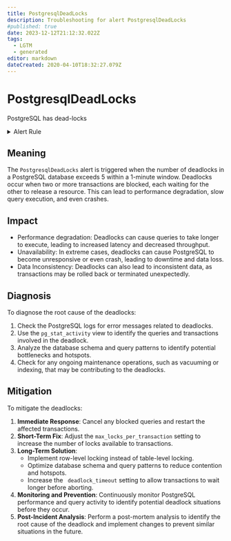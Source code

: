 ```yaml
---
title: PostgresqlDeadLocks
description: Troubleshooting for alert PostgresqlDeadLocks
#published: true
date: 2023-12-12T21:12:32.022Z
tags: 
  - LGTM
  - generated
editor: markdown
dateCreated: 2020-04-10T18:32:27.079Z
---
```


# PostgresqlDeadLocks

PostgreSQL has dead-locks

<details>
  <summary>Alert Rule</summary>

{{% rule "postgresql/postgres-exporter.yml" "PostgresqlDeadLocks" %}}

{{% comment %}}

```yaml
alert: PostgresqlDeadLocks
expr: increase(pg_stat_database_deadlocks{datname!~"template.*|postgres"}[1m]) > 5
for: 0m
labels:
    severity: warning
annotations:
    summary: Postgresql dead locks (instance {{ $labels.instance }})
    description: |-
        PostgreSQL has dead-locks
          VALUE = {{ $value }}
          LABELS = {{ $labels }}
    runbook: https://github.com/srerun/prometheus-alerts/blob/main/content/runbooks/postgres-exporter/PostgresqlDeadLocks.md

```

{{% /comment %}}

</details>


## Meaning

The `PostgresqlDeadLocks` alert is triggered when the number of deadlocks in a PostgreSQL database exceeds 5 within a 1-minute window. Deadlocks occur when two or more transactions are blocked, each waiting for the other to release a resource. This can lead to performance degradation, slow query execution, and even crashes.

## Impact

* Performance degradation: Deadlocks can cause queries to take longer to execute, leading to increased latency and decreased throughput.
* Unavailability: In extreme cases, deadlocks can cause PostgreSQL to become unresponsive or even crash, leading to downtime and data loss.
* Data Inconsistency: Deadlocks can also lead to inconsistent data, as transactions may be rolled back or terminated unexpectedly.

## Diagnosis

To diagnose the root cause of the deadlocks:

1. Check the PostgreSQL logs for error messages related to deadlocks.
2. Use the `pg_stat_activity` view to identify the queries and transactions involved in the deadlock.
3. Analyze the database schema and query patterns to identify potential bottlenecks and hotspots.
4. Check for any ongoing maintenance operations, such as vacuuming or indexing, that may be contributing to the deadlocks.

## Mitigation

To mitigate the deadlocks:

1. **Immediate Response**: Cancel any blocked queries and restart the affected transactions.
2. **Short-Term Fix**: Adjust the `max_locks_per_transaction` setting to increase the number of locks available to transactions.
3. **Long-Term Solution**:
	* Implement row-level locking instead of table-level locking.
	* Optimize database schema and query patterns to reduce contention and hotspots.
	* Increase the ` deadlock_timeout` setting to allow transactions to wait longer before aborting.
4. **Monitoring and Prevention**: Continuously monitor PostgreSQL performance and query activity to identify potential deadlock situations before they occur.
5. **Post-Incident Analysis**: Perform a post-mortem analysis to identify the root cause of the deadlock and implement changes to prevent similar situations in the future.